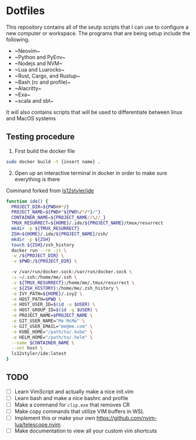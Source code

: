 # Dotfiles

This repository contains all of the seutp scripts that I can use to configure a new computer or workspace. The programs that
are being setup include the following.

- ~Neovim~
- ~Python and PyEnv~
- ~Nodejs and NVM~
- ~Lua and Luarocks~
- ~Rust, Cargo, and Rustup~
- ~Bash (rc and profile)~
- ~Alacritty~
- ~Exa~
- ~scala and sbt~

It will also contains scripts that will be used to differentiate between linux
and MacOS systems

## Testing procedure

1. First build the docker file

```bash
sudo docker build -t {insert name} .
```

2. Open up an interactive terminal in docker in order to make sure everything is
there


Command forked from [ls12styler/ide](https://github.com/ls12styler/ide)
```bash
function ide() {
  PROJECT_DIR=${PWD##*/}
  PROJECT_NAME=${PWD#"${PWD%/*/*}/"}
  CONTAINER_NAME=${PROJECT_NAME//\//_}
  TMUX_RESURRECT=${HOME}/.ide/${PROJECT_NAME}/tmux/resurrect
  mkdir -p ${TMUX_RESURRECT}
  ZSH=${HOME}/.ide/${PROJECT_NAME}/zsh/
  mkdir -p ${ZSH}
  touch ${ZSH}/zsh_history
  docker run --rm -it \
  -w /${PROJECT_DIR} \
  -v $PWD:/${PROJECT_DIR} \

  -v /var/run/docker.sock:/var/run/docker.sock \
  -v ~/.ssh:/home/me/.ssh \
  -v ${TMUX_RESURRECT}:/home/me/.tmux/resurrect \
  -v ${ZSH_HISTORY}:/home/me/.zsh_history \
  -e IVY_PATH=${HOME}/.ivy2 \
  -e HOST_PATH=$PWD \
  -e HOST_USER_ID=$(id -u $USER) \
  -e HOST_GROUP_ID=$(id -g $USER) \
  -e PROJECT_NAME=$PROJECT_NAME \
  -e GIT_USER_NAME="Me McMe" \
  -e GIT_USER_EMAIL="me@me.com" \
  -e KUBE_HOME="/path/to/.kube" \
  -e HELM_HOME="/path/to/.helm" \
  --name $CONTAINER_NAME \
  --net host \
  ls12styler/ide:latest
}
```

## TODO

- [ ] Learn VimScript and actually make a nice init.vim
- [ ] Learn bash and make a nice bashrc and profile
- [ ] Make a command for `clip.exe` that removes CR
- [ ] Make copy commands that utilize VIM buffers in WSL
- [ ] Implement this or make your own https://github.com/nvim-lua/telescope.nvim
- [ ] Make documentation to view all your custom vim shortcuts
